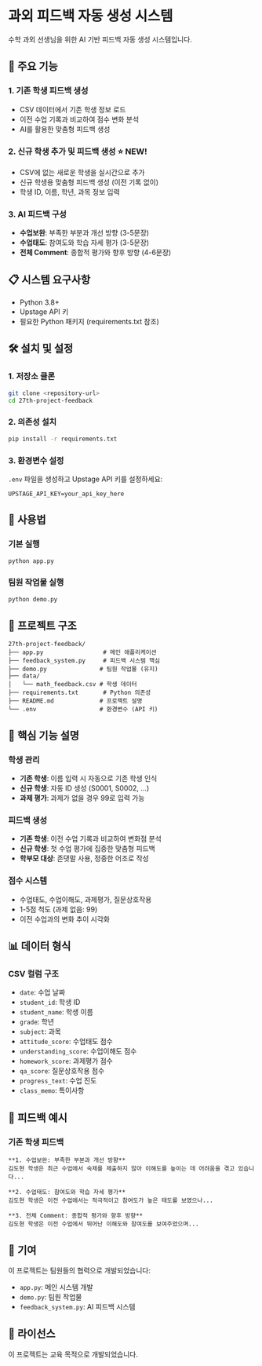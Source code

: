 # 과외 피드백 자동 생성 시스템

수학 과외 선생님을 위한 AI 기반 피드백 자동 생성 시스템입니다.

## 🚀 주요 기능

### 1. 기존 학생 피드백 생성
- CSV 데이터에서 기존 학생 정보 로드
- 이전 수업 기록과 비교하여 점수 변화 분석
- AI를 활용한 맞춤형 피드백 생성

### 2. 신규 학생 추가 및 피드백 생성 ⭐ **NEW!**
- CSV에 없는 새로운 학생을 실시간으로 추가
- 신규 학생용 맞춤형 피드백 생성 (이전 기록 없이)
- 학생 ID, 이름, 학년, 과목 정보 입력

### 3. AI 피드백 구성
- **수업보완**: 부족한 부분과 개선 방향 (3-5문장)
- **수업태도**: 참여도와 학습 자세 평가 (3-5문장)
- **전체 Comment**: 종합적 평가와 향후 방향 (4-6문장)

## 📋 시스템 요구사항

- Python 3.8+
- Upstage API 키
- 필요한 Python 패키지 (requirements.txt 참조)

## 🛠️ 설치 및 설정

### 1. 저장소 클론
```bash
git clone <repository-url>
cd 27th-project-feedback
```

### 2. 의존성 설치
```bash
pip install -r requirements.txt
```

### 3. 환경변수 설정
`.env` 파일을 생성하고 Upstage API 키를 설정하세요:
```env
UPSTAGE_API_KEY=your_api_key_here
```

## 🎯 사용법

### 기본 실행
```bash
python app.py
```

### 팀원 작업물 실행
```bash
python demo.py
```

## 📁 프로젝트 구조

```
27th-project-feedback/
├── app.py                 # 메인 애플리케이션
├── feedback_system.py     # 피드백 시스템 핵심
├── demo.py               # 팀원 작업물 (유지)
├── data/
│   └── math_feedback.csv # 학생 데이터
├── requirements.txt       # Python 의존성
├── README.md             # 프로젝트 설명
└── .env                  # 환경변수 (API 키)
```

## 🔧 핵심 기능 설명

### 학생 관리
- **기존 학생**: 이름 입력 시 자동으로 기존 학생 인식
- **신규 학생**: 자동 ID 생성 (S0001, S0002, ...)
- **과제 평가**: 과제가 없을 경우 99로 입력 가능

### 피드백 생성
- **기존 학생**: 이전 수업 기록과 비교하여 변화점 분석
- **신규 학생**: 첫 수업 평가에 집중한 맞춤형 피드백
- **학부모 대상**: 존댓말 사용, 정중한 어조로 작성

### 점수 시스템
- 수업태도, 수업이해도, 과제평가, 질문상호작용
- 1-5점 척도 (과제 없음: 99)
- 이전 수업과의 변화 추이 시각화

## 📊 데이터 형식

### CSV 컬럼 구조
- `date`: 수업 날짜
- `student_id`: 학생 ID
- `student_name`: 학생 이름
- `grade`: 학년
- `subject`: 과목
- `attitude_score`: 수업태도 점수
- `understanding_score`: 수업이해도 점수
- `homework_score`: 과제평가 점수
- `qa_score`: 질문상호작용 점수
- `progress_text`: 수업 진도
- `class_memo`: 특이사항

## 🎨 피드백 예시

### 기존 학생 피드백
```
**1. 수업보완: 부족한 부분과 개선 방향**
김도현 학생은 최근 수업에서 숙제를 제출하지 않아 이해도를 높이는 데 어려움을 겪고 있습니다...

**2. 수업태도: 참여도와 학습 자세 평가**
김도현 학생은 이전 수업에서는 적극적이고 참여도가 높은 태도를 보였으나...

**3. 전체 Comment: 종합적 평가와 향후 방향**
김도현 학생은 이전 수업에서 뛰어난 이해도와 참여도를 보여주었으며...
```

## 🤝 기여

이 프로젝트는 팀원들의 협력으로 개발되었습니다:
- `app.py`: 메인 시스템 개발
- `demo.py`: 팀원 작업물
- `feedback_system.py`: AI 피드백 시스템

## 📝 라이선스

이 프로젝트는 교육 목적으로 개발되었습니다.
